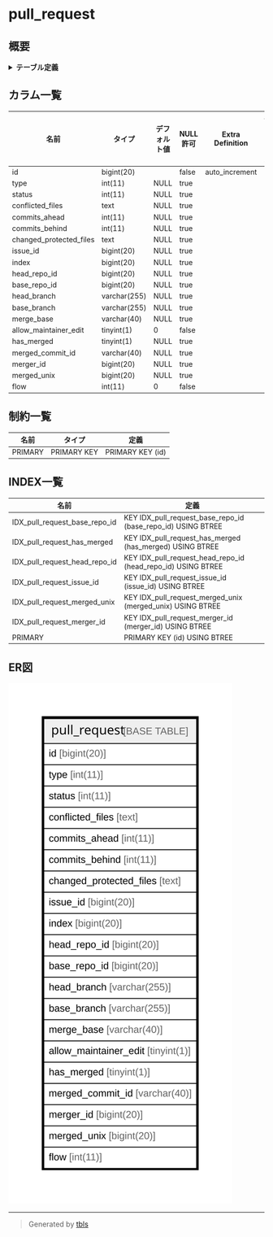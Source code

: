 # pull_request

## 概要

<details>
<summary><strong>テーブル定義</strong></summary>

```sql
CREATE TABLE `pull_request` (
  `id` bigint(20) NOT NULL AUTO_INCREMENT,
  `type` int(11) DEFAULT NULL,
  `status` int(11) DEFAULT NULL,
  `conflicted_files` text DEFAULT NULL,
  `commits_ahead` int(11) DEFAULT NULL,
  `commits_behind` int(11) DEFAULT NULL,
  `changed_protected_files` text DEFAULT NULL,
  `issue_id` bigint(20) DEFAULT NULL,
  `index` bigint(20) DEFAULT NULL,
  `head_repo_id` bigint(20) DEFAULT NULL,
  `base_repo_id` bigint(20) DEFAULT NULL,
  `head_branch` varchar(255) DEFAULT NULL,
  `base_branch` varchar(255) DEFAULT NULL,
  `merge_base` varchar(40) DEFAULT NULL,
  `allow_maintainer_edit` tinyint(1) NOT NULL DEFAULT 0,
  `has_merged` tinyint(1) DEFAULT NULL,
  `merged_commit_id` varchar(40) DEFAULT NULL,
  `merger_id` bigint(20) DEFAULT NULL,
  `merged_unix` bigint(20) DEFAULT NULL,
  `flow` int(11) NOT NULL DEFAULT 0,
  PRIMARY KEY (`id`),
  KEY `IDX_pull_request_issue_id` (`issue_id`),
  KEY `IDX_pull_request_head_repo_id` (`head_repo_id`),
  KEY `IDX_pull_request_base_repo_id` (`base_repo_id`),
  KEY `IDX_pull_request_has_merged` (`has_merged`),
  KEY `IDX_pull_request_merger_id` (`merger_id`),
  KEY `IDX_pull_request_merged_unix` (`merged_unix`)
) ENGINE=InnoDB DEFAULT CHARSET=utf8mb4 ROW_FORMAT=DYNAMIC
```

</details>

## カラム一覧

| 名前                      | タイプ          | デフォルト値       | NULL許可   | Extra Definition | 子テーブル      | 親テーブル      | コメント     |
| ----------------------- | ------------ | ------------ | -------- | ---------------- | ---------- | ---------- | -------- |
| id                      | bigint(20)   |              | false    | auto_increment   |            |            |          |
| type                    | int(11)      | NULL         | true     |                  |            |            |          |
| status                  | int(11)      | NULL         | true     |                  |            |            |          |
| conflicted_files        | text         | NULL         | true     |                  |            |            |          |
| commits_ahead           | int(11)      | NULL         | true     |                  |            |            |          |
| commits_behind          | int(11)      | NULL         | true     |                  |            |            |          |
| changed_protected_files | text         | NULL         | true     |                  |            |            |          |
| issue_id                | bigint(20)   | NULL         | true     |                  |            |            |          |
| index                   | bigint(20)   | NULL         | true     |                  |            |            |          |
| head_repo_id            | bigint(20)   | NULL         | true     |                  |            |            |          |
| base_repo_id            | bigint(20)   | NULL         | true     |                  |            |            |          |
| head_branch             | varchar(255) | NULL         | true     |                  |            |            |          |
| base_branch             | varchar(255) | NULL         | true     |                  |            |            |          |
| merge_base              | varchar(40)  | NULL         | true     |                  |            |            |          |
| allow_maintainer_edit   | tinyint(1)   | 0            | false    |                  |            |            |          |
| has_merged              | tinyint(1)   | NULL         | true     |                  |            |            |          |
| merged_commit_id        | varchar(40)  | NULL         | true     |                  |            |            |          |
| merger_id               | bigint(20)   | NULL         | true     |                  |            |            |          |
| merged_unix             | bigint(20)   | NULL         | true     |                  |            |            |          |
| flow                    | int(11)      | 0            | false    |                  |            |            |          |

## 制約一覧

| 名前      | タイプ         | 定義               |
| ------- | ----------- | ---------------- |
| PRIMARY | PRIMARY KEY | PRIMARY KEY (id) |

## INDEX一覧

| 名前                            | 定義                                                           |
| ----------------------------- | ------------------------------------------------------------ |
| IDX_pull_request_base_repo_id | KEY IDX_pull_request_base_repo_id (base_repo_id) USING BTREE |
| IDX_pull_request_has_merged   | KEY IDX_pull_request_has_merged (has_merged) USING BTREE     |
| IDX_pull_request_head_repo_id | KEY IDX_pull_request_head_repo_id (head_repo_id) USING BTREE |
| IDX_pull_request_issue_id     | KEY IDX_pull_request_issue_id (issue_id) USING BTREE         |
| IDX_pull_request_merged_unix  | KEY IDX_pull_request_merged_unix (merged_unix) USING BTREE   |
| IDX_pull_request_merger_id    | KEY IDX_pull_request_merger_id (merger_id) USING BTREE       |
| PRIMARY                       | PRIMARY KEY (id) USING BTREE                                 |

## ER図

![er](pull_request.svg)

---

> Generated by [tbls](https://github.com/k1LoW/tbls)
